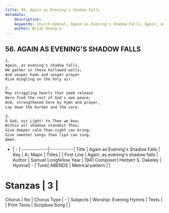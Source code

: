 ```yaml
---
title: 56. Again as Evening's Shadow Falls
metadata:
    description: 
    keywords: Church Hymnal, Again as Evening's Shadow Falls, Again, as evening&#039;s shadow falls, 
    author: Brian Onang'o
---
```



## 56. AGAIN AS EVENING'S SHADOW FALLS

```txt
1.
Again, as evening's shadow falls, 
We gather in these hallowed walls; 
And vesper hymn and vesper prayer 
Rise mingling on the holy air. 

2.
May struggling hearts that seek release 
Here find the rest of God's own peace; 
And, strengthened here by hymn and prayer, 
Lay down the burden and the care. 

3.
O God, our Light! to Thee we bow; 
Within all shadows standest Thou; 
Give deeper calm than night can bring; 
Give sweeter songs than lips can sing. 
Amen.

```

- |   -  |
-------------|------------|
Title | Again as Evening's Shadow Falls |
Key | A♭ Major |
Titles |  |
First Line | Again, as evening&#039;s shadow falls |
Author | Samuel Longfellow
Year | 1941
Composer| Herbert S. Oakeley |
Hymnal|  - |
Tune| ABENDS |
Metrical pattern | |
# Stanzas | 3 |
Chorus | No |
Chorus Type | - |
Subjects | Worship: Evening Hymns |
Texts |  |
Print Texts | 
Scripture Song |  |
  
